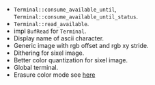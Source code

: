 - `Terminal::consume_available_until`, `Terminal::consume_available_until_status`.
- `Terminal::read_available`.
- impl `BufRead` for `Terminal`.
- Display name of ascii character.
- Generic image with rgb offset and rgb xy stride.
- Dithering for sixel image.
- Better color quantization for sixel image.
- Global terminal.
- Erasure color mode see [here](https://unix.stackexchange.com/questions/586287/how-to-reverse-console-colours-to-have-black-letters-on-white-screen)

